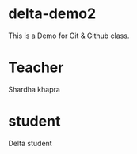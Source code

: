 # delta-demo2
This is a Demo for Git &amp; Github class.

# Teacher
Shardha khapra

# student
Delta student